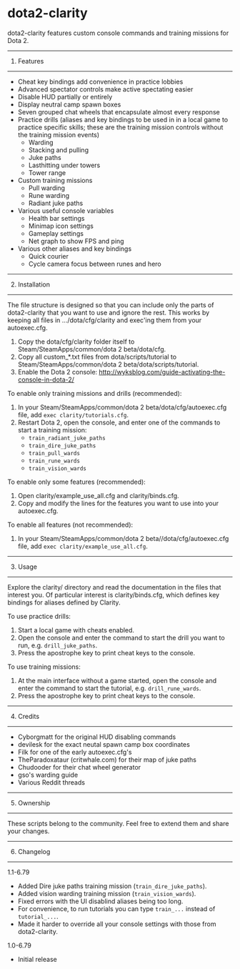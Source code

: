 dota2-clarity
=============

dota2-clarity features custom console commands and training missions for Dota 2.

---
1. Features
-----------

* Cheat key bindings add convenience in practice lobbies
* Advanced spectator controls make active spectating easier
* Disable HUD partially or entirely
* Display neutral camp spawn boxes
* Seven grouped chat wheels that encapsulate almost every response
* Practice drills (aliases and key bindings to be used in in a local game to
  practice specific skills; these are the training mission controls without
  the training mission events)
  - Warding
  - Stacking and pulling
  - Juke paths
  - Lasthitting under towers
  - Tower range
* Custom training missions
  - Pull warding
  - Rune warding
  - Radiant juke paths
* Various useful console variables
  - Health bar settings
  - Minimap icon settings
  - Gameplay settings
  - Net graph to show FPS and ping
* Various other aliases and key bindings
  - Quick courier
  - Cycle camera focus between runes and hero

---
2. Installation
---------------

The file structure is designed so that you can include only the parts of
dota2-clarity that you want to use and ignore the rest. This works by keeping
all files in .../dota/cfg/clarity and exec'ing them from your autoexec.cfg.

1. Copy the dota/cfg/clarity folder itself to
   Steam/SteamApps/common/dota 2 beta/dota/cfg.
2. Copy all custom_*.txt files from dota/scripts/tutorial to
   Steam/SteamApps/common/dota 2 beta/dota/scripts/tutorial.
3. Enable the Dota 2 console:
   http://wyksblog.com/guide-activating-the-console-in-dota-2/

To enable only training missions and drills (recommended):

1. In your Steam/SteamApps/common/dota 2 beta/dota/cfg/autoexec.cfg file,
   add `exec clarity/tutorials.cfg`.
2. Restart Dota 2, open the console, and enter one of the commands to start
   a training mission:
   * `train_radiant_juke_paths`
   * `train_dire_juke_paths`
   * `train_pull_wards`
   * `train_rune_wards`
   * `train_vision_wards`

To enable only some features (recommended):

1. Open clarity/example_use_all.cfg and clarity/binds.cfg.
2. Copy and modify the lines for the features you want to use into your
   autoexec.cfg.

To enable all features (not recommended):

1. In your Steam/SteamApps/common/dota 2 beta//dota/cfg/autoexec.cfg file,
   add `exec clarity/example_use_all.cfg`.

---
3. Usage
--------

Explore the clarity/ directory and read the documentation in the files that
interest you. Of particular interest is clarity/binds.cfg, which defines
key bindings for aliases defined by Clarity.

To use practice drills:

1. Start a local game with cheats enabled.
2. Open the console and enter the command to start the drill you want to run,
   e.g. `drill_juke_paths`.
3. Press the apostrophe key to print cheat keys to the console.

To use training missions:

1. At the main interface without a game started, open the console and enter the
   command to start the tutorial, e.g. `drill_rune_wards`.
2. Press the apostrophe key to print cheat keys to the console.

---
4. Credits
----------

* Cyborgmatt for the original HUD disabling commands
* devilesk for the exact neutal spawn camp box coordinates
* Filk for one of the early autoexec.cfg's
* TheParadoxataur (critwhale.com) for their map of juke paths
* Chudooder for their chat wheel generator
* gso's warding guide
* Various Reddit threads    

---
5. Ownership
------------

These scripts belong to the community. Feel free to extend them and share
your changes.

---
6. Changelog
------------

1.1-6.79

* Added Dire juke paths training mission (`train_dire_juke_paths`).
* Added vision warding training mission (`train_vision_wards`).
* Fixed errors with the UI disablind aliases being too long.
* For convenience, to run tutorials you can type `train_...`
  instead of `tutorial_...`.
* Made it harder to override all your console settings with those from
  dota2-clarity.

1.0-6.79

* Initial release
